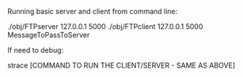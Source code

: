 Running basic server and client from command line:

./obj/FTPserver 127.0.0.1 5000
./obj/FTPclient 127.0.0.1 5000 MessageToPassToServer

If need to debug:

strace [COMMAND TO RUN THE CLIENT/SERVER - SAME AS ABOVE]


